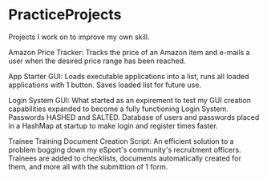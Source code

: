 # PracticeProjects
Projects I work on to improve my own skill.

Amazon Price Tracker: Tracks the price of an Amazon item and e-mails a user when the desired price range has been reached.

App Starter GUI: Loads executable applications into a list, runs all loaded applications with 1 button. Saves loaded list for future use.

Login System GUI: What started as an expirement to test my GUI creation capabilities expanded to become a fully functioning Login System. Passwords HASHED and SALTED. Database of users and passwords placed in a HashMap at startup to make login and register times faster.

Trainee Training Document Creation Script: An efficient solution to a problem bogging down my eSport's community's recruitment officers. Trainees are added to checklists, documents automatically created for them, and more all with the submittion of 1 form.
